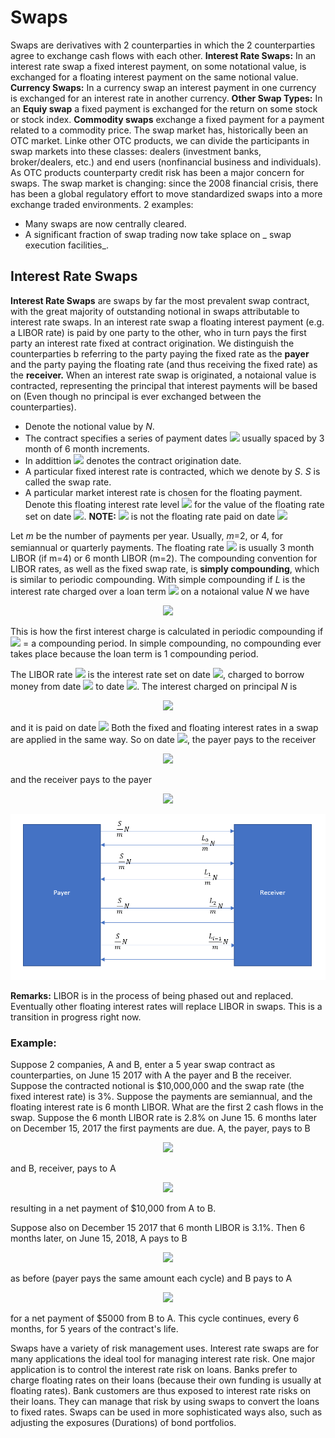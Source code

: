 # Swaps
Swaps are derivatives with 2 counterparties in which the 2 counterparties agree to exchange cash flows with each other.
__Interest Rate Swaps:__ In an interest rate swap a fixed interest payment, on some notational value, is exchanged for a floating interest payment on the same notional value.
__Currency Swaps:__ In a currency swap an interest payment in one currency is exchanged for an interest rate in another currency. 
__Other Swap Types:__ In an __Equiy swap__ a fixed payment is exchanged for the return on some stock or stock index. __Commodity swaps__ exchange a fixed payment for a payment related to a commodity price.
The swap market has, historically been an OTC market. Linke other OTC products, we can divide the participants in swap markets into these classes: dealers (investment banks, broker/dealers, etc.) and end users (nonfinancial business and individuals). As OTC products counterparty credit risk has been a major concern for swaps. The swap market is changing: since the 2008 financial crisis, there has been a global regulatory effort to move standardized swaps into a more exchange traded environments. 2 examples:
- Many swaps are now centrally cleared.
- A significant fraction of swap trading now take splace on _ swap execution facilities_.

## Interest Rate Swaps
__Interest Rate Swaps__ are swaps by far the most prevalent swap contract, with the great majority of outstanding notional in swaps attributable to interest rate swaps. In an interest rate swap a floating interest payment (e.g. a LIBOR rate) is paid by one party to the other, who in turn pays the first party an interest rate fixed at contract origination. We distinguish the counterparties b referring to the party paying the fixed rate as the __payer__ and the party paying the floating rate (and thus receiving the fixed rate) as the __receiver.__ 
When an interest rate swap is originated, a notaional value is contracted, representing the principal that interest payments will be based on (Even though no principal is ever exchanged between the counterparties).
- Denote the notional value by _N_.
- The contract specifies a series of payment dates <img src="https://render.githubusercontent.com/render/math?math={t_i}_{i=1}^I"> usually spaced by 3 month of 6 month increments.
- In addittion <img src="https://render.githubusercontent.com/render/math?math=t_0"> denotes the contract origination date.
- A particular fixed interest rate is contracted, which we denote by _S_. _S_ is called the swap rate.
- A particular market interest rate is chosen for the floating payment. Denote this floating interest rate level <img src="https://render.githubusercontent.com/render/math?math=L_i"> for the value of the floating rate set on date <img src="https://render.githubusercontent.com/render/math?math=t_i">. __NOTE:__ <img src="https://render.githubusercontent.com/render/math?math=L_i"> is not the floating rate paid on date <img src="https://render.githubusercontent.com/render/math?math=t_i">

Let _m_ be the number of payments per year. Usually, _m_=2, or 4, for semiannual or quarterly payments. The floating rate <img src="https://render.githubusercontent.com/render/math?math=L_i"> is usually 3 month LIBOR (if m=4) or 6 month LIBOR (m=2). The compounding convention for LIBOR rates, as well as the fixed swap rate, is __simply compounding__, which is similar to periodic compounding. 
With simple compounding if _L_ is the interest rate charged over a loan term <img src="https://render.githubusercontent.com/render/math?math=\tau"> on a notaional value _N_ we have

<p align="center">
<img src="https://render.githubusercontent.com/render/math?math=Total\:\:Interest\:\:Charged = \tau LN">
</p>

This is how the first interest charge is calculated in periodic compounding if <img src="https://render.githubusercontent.com/render/math?math=\tau"> = a compounding period. In simple compounding, no compounding ever takes place because the loan term is 1 compounding period.

The LIBOR rate <img src="https://render.githubusercontent.com/render/math?math=L_{i-1}"> is the interest rate set on date <img src="https://render.githubusercontent.com/render/math?math=t_{i-1}">, charged to borrow money from date <img src="https://render.githubusercontent.com/render/math?math=t_{i-1}"> to date <img src="https://render.githubusercontent.com/render/math?math=t_i">. The interest charged on principal _N_ is

<p align="center">
<img src="https://render.githubusercontent.com/render/math?math=(t_i - t_{i-1})L_{i-1}N">
</p>

and it is paid on date <img src="https://render.githubusercontent.com/render/math?math=t_i">
Both the fixed and floating interest rates in a swap are applied in the same way. So on date <img src="https://render.githubusercontent.com/render/math?math=t_i">, the payer pays to the receiver

<p align="center">
<img src="https://render.githubusercontent.com/render/math?math=\frac{S}{m}N">
</p>

and the receiver pays to the payer

<p align="center">
<img src="https://render.githubusercontent.com/render/math?math=\frac{L_{i-1}}{m}N">
</p>

<img src="../Images/S4_Swap_Cash_Flows.PNG" alt="Swap Cash Flows"/>

__Remarks:__ LIBOR is in the process of being phased out and replaced. Eventually other floating interest rates will replace LIBOR in swaps. This is a transition in progress right now.

### Example:
Suppose 2 companies, A and B, enter a 5 year swap contract as counterparties, on June 15 2017 with A the payer and B the receiver. Suppose the contracted notional is $10,000,000 and the swap rate (the fixed interest rate) is 3%. Suppose the payments are semiannual, and the floating interest rate is 6 month LIBOR. What are the first 2 cash flows in the swap.
Suppose the 6 month LIBOR rate is 2.8% on June 15. 6 months later on December 15, 2017 the first payments are due.
A, the payer, pays to B

<p align="center">
<img src="https://render.githubusercontent.com/render/math?math=\FRAC{0.03}{2} (10000000) = 150000">
</p>

and B, receiver, pays to A

<p align="center">
<img src="https://render.githubusercontent.com/render/math?math=\frac{0.028}{2}(10000000) = 140000">
</p>

resulting in a net payment of $10,000 from A to B.

Suppose also on December 15 2017 that 6 month LIBOR is 3.1%. Then 6 months later, on June 15, 2018, A pays to B

<p align="center">
<img src="https://render.githubusercontent.com/render/math?math=\frac{0.03}{2}(10000000) = 150000">
</p>

as before (payer pays the same amount each cycle) and B pays to A

<p align="center">
<img src="https://render.githubusercontent.com/render/math?math=\frac{0.031}{2}(10000000) = 155000">
</p>

for a net payment of $5000 from B to A. This cycle continues, every 6 months, for 5 years of the contract's life.


Swaps have a variety of risk management uses. Interest rate swaps are for many applications the ideal tool for managing interest rate risk. One major application is to control the interest rate risk on loans. Banks prefer to charge floating rates on their loans (because their own funding is usually at floating rates). Bank customers are thus exposed to interest rate risks on their loans. They can manage that risk by using swaps to convert the loans to fixed rates. Swaps can be used in more sophisticated ways also, such as adjusting the exposures (Durations) of bond portfolios.

